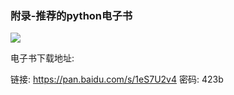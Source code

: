 ### 附录-推荐的python电子书

![](/assets/QQ20171203-014901@2x.png)

电子书下载地址:

链接: https://pan.baidu.com/s/1eS7U2v4 密码: 423b